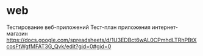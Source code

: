 # web
Тестирование веб-приложений
Тест-план приложения интернет-магазин
https://docs.google.com/spreadsheets/d/1U3EDBct6wAL0CPmhdLTRhPBtXcosFtWgfMFAT3G_Qvk/edit?gid=0#gid=0
